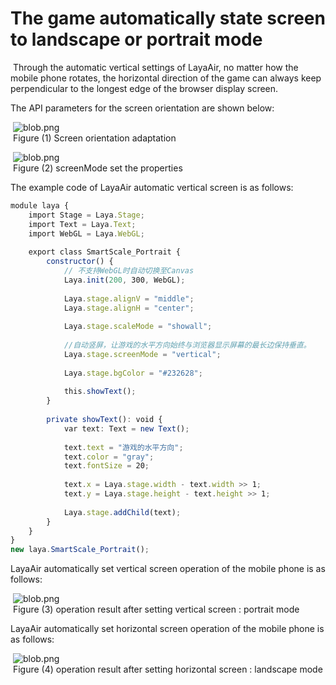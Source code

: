 # The game automatically state screen to landscape or portrait mode



​        Through the automatic vertical settings of LayaAir, no matter how the mobile phone rotates, the horizontal direction of the game can always keep perpendicular to the longest edge of the browser display screen.

The API parameters for the screen orientation are shown below:

​	![blob.png](img/1.png)<br/>
​	Figure (1) Screen orientation adaptation

​	![blob.png](img/2.png)<br/>
​	Figure (2) screenMode set the properties



The example code of LayaAir automatic vertical screen is as follows:

```typescript
module laya {
    import Stage = Laya.Stage;
    import Text = Laya.Text;
    import WebGL = Laya.WebGL;
 
    export class SmartScale_Portrait {
        constructor() {
            // 不支持WebGL时自动切换至Canvas
            Laya.init(200, 300, WebGL);
 
            Laya.stage.alignV = "middle";
            Laya.stage.alignH = "center";
 
            Laya.stage.scaleMode = "showall";
 
            //自动竖屏，让游戏的水平方向始终与浏览器显示屏幕的最长边保持垂直。
            Laya.stage.screenMode = "vertical";
 
            Laya.stage.bgColor = "#232628";
 
            this.showText();
        }
 
        private showText(): void {
            var text: Text = new Text();
 
            text.text = "游戏的水平方向";
            text.color = "gray";
            text.fontSize = 20;
 
            text.x = Laya.stage.width - text.width >> 1;
            text.y = Laya.stage.height - text.height >> 1;
 
            Laya.stage.addChild(text);
        }
    }
}
new laya.SmartScale_Portrait();
```


LayaAir automatically set vertical screen operation of the mobile phone is as follows:

​	![blob.png](img/3.png)<br/>
​	Figure (3) operation result after setting vertical screen : portrait mode



LayaAir automatically set horizontal screen operation of the mobile phone is as follows:

​	![blob.png](img/4.png)<br/>
​	Figure (4) operation result after setting horizontal screen :  landscape mode




